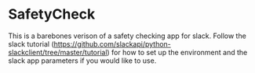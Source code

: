 # SafetyCheck
This is a barebones verison of a safety checking app for slack. Follow the slack tutorial (https://github.com/slackapi/python-slackclient/tree/master/tutorial) for how to set up the environment and the slack app parameters if you would like to use.
